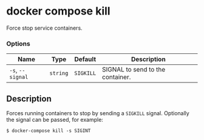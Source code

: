 # docker compose kill

<!---MARKER_GEN_START-->
Force stop service containers.

### Options

| Name | Type | Default | Description |
| --- | --- | --- | --- |
| `-s`, `--signal` | `string` | `SIGKILL` | SIGNAL to send to the container. |


<!---MARKER_GEN_END-->

## Description

Forces running containers to stop by sending a `SIGKILL` signal. Optionally the signal can be passed, for example:

```console
$ docker-compose kill -s SIGINT
```
